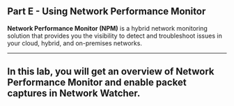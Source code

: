 ## Part E - Using Network Performance Monitor

**Network Performance Monitor (NPM)** is a hybrid network monitoring solution that provides you the visibility to detect and troubleshoot issues in your cloud, hybrid, and on-premises networks.

---------------------------------
In this lab, you will get an overview of Network Performance Monitor and enable packet captures in Network Watcher.
---------------------------------